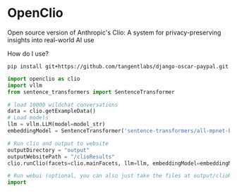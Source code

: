 # OpenClio
Open source version of Anthropic's Clio: A system for privacy-preserving insights into real-world AI use

How do I use?

```
pip install git+https://github.com/tangentlabs/django-oscar-paypal.git
```

```python
import openclio as clio
import vllm
from sentence_transformers import SentenceTransformer

# load 10000 wildchat conversations
data = clio.getExampleData()
# Load models
llm = vllm.LLM(model=model_str)
embeddingModel = SentenceTransformer('sentence-transformers/all-mpnet-base-v2')

# Run clio and output to website
outputDirectory = "output"
outputWebsitePath = "/clioResults"
clio.runClio(facets=clio.mainFacets, llm=llm, embeddingModel=embeddingModel, data=data, outputDirectory=outputDirectory, htmlRoot=outputWebsitePath)

# Run webui (optional, you can also just take the files at output/clioResults and put them on your own website (at /clioResults), it's just a static website)
import 
```